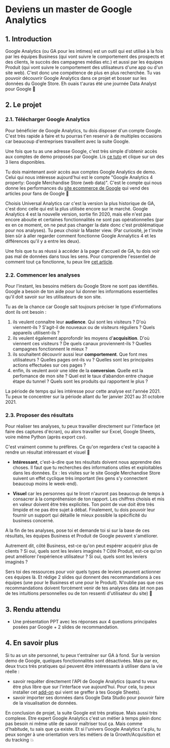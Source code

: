 # Deviens un master de Google Analytics 

## 1. Introduction
 
Google Analytics (ou GA pour les intimes) est un outil qui est utilisé à la fois par les équipes Business (qui vont suivre le comportement des prospects et des clients, le succès des campagnes médias etc.) et aussi par les équipes Produit (qui vont suivre le comportement des utilisateurs d'une app ou d'un site web). 
C'est donc une compétence de plus en plus recherchée. Tu vas pouvoir découvrir Google Analytics dans ce projet et bosser sur les données du Google Store. Eh ouais t'auras été une journée Data Analyst pour Google 🚀 

## 2. Le projet

### 2.1. Télécharger Google Analytics

Pour bénéficier de Google Analytics, tu dois disposer d'un compte Google. C'est très rapide à faire et tu pourras t'en reservir à de multiples occasions car beaucoup d'entreprises travaillent avec la suite Google.

Une fois que tu as une adresse Google, c'est très simple d'obtenir accès aux comptes de demo proposés par Google. Lis [ce tuto](https://analytics.google.com/analytics/web/#/p213025502/reports/reportinghub?params=_u..nav%3Dmaui) et clique sur un des 3 liens disponibles. 

Tu dois maintenant avoir accès aux comptes Google Analytics de demo. Celui qui nous intéresse aujourd'hui est le compte "Google Analytics 4 property: Google Merchandise Store (web data)". C'est le compte qui nous donne les performances du [site ecommerce de Google](https://www.googlemerchandisestore.com/) qui vend des articles pour fans de Google 🤤

Choisis Universal Analytics car c'est la version la plus historique de GA, c'est donc celle qui est la plus utilisée encore sur le marché. Google Analytics 4 est la nouvelle version, sortie fin 2020, mais elle n'est pas encore aboutie et certaines fonctionnalités ne sont pas opérationnelles (par ex en ce moment, on ne peut pas changer la date donc c'est problématique pour nos analyses). Tu peux choisir la Master view. (Par curiosité, je t'invite bien sûr à aller regarder comment fonctionne Google Annalytics 4 et les différences qu'il y a entre les deux).

Une fois que tu as réussi à accéder à la page d'accueil de GA, tu dois voir pas mal de données dans tous les sens. Pour comprendre l'essentiel de comment tout ça fonctionne, tu peux lire [cet article](https://imrsiv.fr/methode/google-analytics-un-outil-puissant-pour-analyser-laudience-de-votre-site-internet/).


### 2.2. Commencer les analyses

Pour l'instant, les besoins métiers du Google Store ne sont pas identifiés. Google a besoin de ton aide pour lui donner les informations essentielles qu'il doit savoir sur les utilisateurs de son site. 

Tu as de la chance car Google sait toujours préciser le type d'informations dont ils ont besoin : 
1) ils veulent connaître leur **audience**. Qui sont les visiteurs ? D'où viennent-ils ? S'agit-il de nouveaux ou de visiteurs réguliers ? Quels appareils utilisent-ils ?
2) ils veulent également approfondir les moyens d'**acquisition**. D'où viennent ces visiteurs ? De quels canaux proviennent-ils ? Quelles campagnes fonctionnent le mieux ?
3) ils souhaitent découvrir aussi leur **comportement**. Que font mes utilisateurs ? Quelles pages ont-ils vu ? Quelles sont les principales actions effectuées sur ces pages ?
4) enfin, ils veulent avoir une idée de la **conversion**. Quelle est la perfomance de mon site ? Quel est le taux d’abandon entre chaque étape du tunnel ? Quels sont les produits qui rapportent le plus ? 

La période de temps qui les intéresse pour cette analyse est l'année 2021. Tu peux te concentrer sur la période allant du 1er janvier 2021 au 31 octobre 2021.


### 2.3. Proposer des résultats

Pour réaliser tes analyses, tu peux travailler directement sur l'interface (et faire des captures d'écran), ou alors travailler sur Excel, Google Sheets, voire même Python (après export csv). 

C'est vraiment comme tu préfères. Ce qu'on regardera c'est ta capacité à rendre un résultat intéressant et visuel 🌈

- **Intéressant**, c'est-à-dire que tes résultats doivent nous apprendre des choses. Il faut que tu recherches des informations utiles et exploitables dans les données. Ex : les visites sur le site Google Merchandise Store suivent un effet cyclique très important (les gens s'y connectent beaucoup moins le week-end).

- **Visuel** car les personnes qui te liront n'auront pas beaucoup de temps à consacrer à la compréhension de ton rapport. Les chiffres choisis et mis en valeur doivent être très explicites. Ton point de vue doit être très limpide et ne pas être sujet à débat. Finalement, tu dois pouvoir leur fournir un support qui détaille le mieux possible la spécificité du business concerné.


A la fin de tes analyses, pose toi et demande toi si sur la base de ces résultats, les équipes Business et Produit de Google peuvent s'améliorer.

Autrement dit, côté Business, est-ce qu'on peut espérer acquérir plus de clients ? Si oui, quels sont les leviers imaginés ?
Côté Produit, est-ce qu'on peut améliorer l'expérience utilisateur ? Si oui, quels sont les leviers imaginés ? 

Sers toi des ressources pour voir quels types de leviers peuvent actionner ces équipes là. Et rédige 2 slides qui donnent des recommandations à ces équipes (une pour le Business et une pour le Produit). N'oublie pas que ces recommandations doivent forcément venir de tes analyses data (et non pas de tes intuitions personnelles ou de ton ressenti d'utilisateur du site) 🙈


## 3. Rendu attendu
- Une présentation PPT avec les réponses aux 4 questions principales posées par Google + 2 slides de recommandation.
 
 
## 4. En savoir plus
 
Si tu as un site personnel, tu peux t'entraîner sur GA à fond. Sur la version demo de Google, quelques fonctionnalités sont désactivées. Mais par ex, deux trucs très pratiques qui peuvent être intéressants à utiliser dans la vie réelle : 
- savoir requêter directement l'API de Google Analytics (quand tu veux être plus libre que sur l'interface vue aujourd'hui. Pour cela, tu peux installer cet [add-on](https://workspace.google.com/marketplace/app/google_analytics/477988381226) qui vient se greffer à tes Google Sheets). 
- savoir importer ses données dans Google Data Studio pour pouvoir faire de la visualisation de données.

En conclusion de projet, la suite Google est très pratique. Mais aussi très complexe. Etre expert Google Analytics c'est un métier à temps plein donc pas besoin ni même utile de savoir maîtriser tout ça. Mais comme d'habitude, tu sais que ça existe. Et si l'univers Google Analytics t'a plu, tu peux songer à une orientation vers les métiers de la Growth/Acquisition et du tracking 💥
